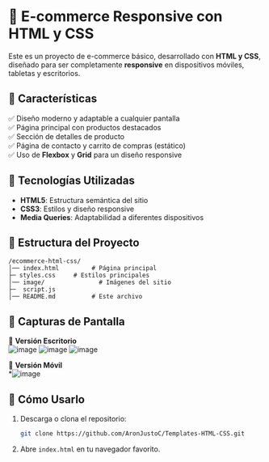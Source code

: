 # 🛒 E-commerce Responsive con HTML y CSS

Este es un proyecto de e-commerce básico, desarrollado con **HTML y CSS**, diseñado para ser completamente **responsive** en dispositivos móviles, tabletas y escritorios.

## 📌 Características

✅ Diseño moderno y adaptable a cualquier pantalla  
✅ Página principal con productos destacados  
✅ Sección de detalles de producto  
✅ Página de contacto y carrito de compras (estático)  
✅ Uso de **Flexbox** y **Grid** para un diseño responsive  

## 🚀 Tecnologías Utilizadas

- **HTML5**: Estructura semántica del sitio  
- **CSS3**: Estilos y diseño responsive  
- **Media Queries**: Adaptabilidad a diferentes dispositivos  

## 📂 Estructura del Proyecto

```
/ecommerce-html-css/
│── index.html         # Página principal
├─ styles.css     # Estilos principales  
│── image/               # Imágenes del sitio
├─  script.js
│── README.md          # Este archivo
```

## 📸 Capturas de Pantalla

🔹 **Versión Escritorio**  
![image](https://github.com/user-attachments/assets/0a175ae7-e112-4e70-b626-db607bc4b642)
![image](https://github.com/user-attachments/assets/0d84b8c7-8a56-497b-b2a3-2b940bebfa92)
![image](https://github.com/user-attachments/assets/dcf5c6fb-1f96-48be-a512-23c1536362d3)

🔹 **Versión Móvil**  
*![image](https://github.com/user-attachments/assets/b5afe2d3-9bb3-4e12-92e9-6a213f26fc4d)


## 📖 Cómo Usarlo

1. Descarga o clona el repositorio:
   ```sh
   git clone https://github.com/AronJustoC/Templates-HTML-CSS.git
   ```
2. Abre `index.html` en tu navegador favorito.

